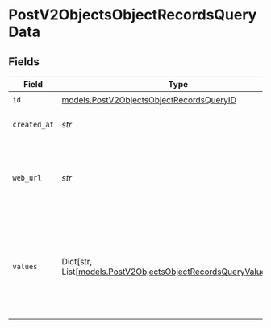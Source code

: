 # PostV2ObjectsObjectRecordsQueryData


## Fields

| Field                                                                                                                       | Type                                                                                                                        | Required                                                                                                                    | Description                                                                                                                 | Example                                                                                                                     |
| --------------------------------------------------------------------------------------------------------------------------- | --------------------------------------------------------------------------------------------------------------------------- | --------------------------------------------------------------------------------------------------------------------------- | --------------------------------------------------------------------------------------------------------------------------- | --------------------------------------------------------------------------------------------------------------------------- |
| `id`                                                                                                                        | [models.PostV2ObjectsObjectRecordsQueryID](../models/postv2objectsobjectrecordsqueryid.md)                                  | :heavy_check_mark:                                                                                                          | N/A                                                                                                                         |                                                                                                                             |
| `created_at`                                                                                                                | *str*                                                                                                                       | :heavy_check_mark:                                                                                                          | When this record was created.                                                                                               | 2022-11-21T13:22:49.061281000Z                                                                                              |
| `web_url`                                                                                                                   | *str*                                                                                                                       | :heavy_check_mark:                                                                                                          | A URL that links directly to the record page in the Attio web application.                                                  | https://app.attio.com/salarya/person/bf071e1f-6035-429d-b874-d83ea64ea13b                                                   |
| `values`                                                                                                                    | Dict[str, List[[models.PostV2ObjectsObjectRecordsQueryValueUnion](../models/postv2objectsobjectrecordsqueryvalueunion.md)]] | :heavy_check_mark:                                                                                                          | A record type with an attribute `api_slug` as the key, and an array of value objects as the values.                         |                                                                                                                             |